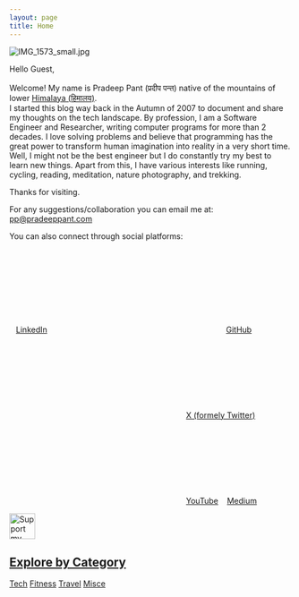 ```yaml
---
layout: page
title: Home
---
```


![IMG_1573_small.jpg](..\data\images\IMG_1573_small.jpg)

Hello Guest, <br>	
Welcome! My name is Pradeep Pant (प्रदीप पन्त) native of the mountains of lower [Himalaya (हिमालय)](http://en.wikipedia.org/wiki/Himalayas). <br>
I started this blog way back in the Autumn of 2007 to document and share my thoughts on the tech landscape. By profession, I am a Software Engineer and Researcher, writing computer programs for more than 2 decades. I love solving problems and believe that programming has the great power to transform human imagination into reality in a very short time. Well, I might not be the best engineer but I do constantly try my best to learn new things. Apart from this, I have various interests like running, cycling, reading, meditation, nature photography, and trekking.

Thanks for visiting.

For any suggestions/collaboration you can email me at: <a href="mailto:pp@pradeeppant.com">pp@pradeeppant.com</a>
  
You can also connect through social platforms:
  
<span><a href=""></a>&nbsp;&nbsp;
[LinkedIn](https://www.linkedin.com/in/ppant) <a href="https://www.linkedin.com/in/ppant"><svg class="svg-icon"><use xlink:href="/assets/minima-social-icons.svg#linkedin"></use></svg></a>
&nbsp;&nbsp;
[GitHub](https://github.com/ppant) <a href="https://github.com/ppant"><svg class="svg-icon"><use xlink:href="/assets/minima-social-icons.svg#github"></use></svg></a>
&nbsp;&nbsp;
[X (formely Twitter)](https://www.twitter.com/ppant) <a href="https://www.twitter.com/ppant"><svg class="svg-icon"><use xlink:href="/assets/minima-social-icons.svg#twitter"></use></svg></a>
&nbsp;&nbsp;
[YouTube](https://www.youtube.com/channel/UCtCByNwAkGqa4zWRk9yw-TQ) 
&nbsp;&nbsp;
<span>[Medium](https://medium.com/@ppant)</span>

<a href='https://ko-fi.com/pradeeppant' target='_blank'><img height='35' style='border:0px;height:46px;' src='https://az743702.vo.msecnd.net/cdn/kofi3.png?v=0' border='0' alt='Support my free work by buying Me a Coffee at ko-fi.com' />

## Explore by Category

<div class="category-links">
  <a href="{{ site.baseurl }}/category/tech/" class="category-link">Tech</a>
  <a href="{{ site.baseurl }}/category/fitness/" class="category-link">Fitness</a>
  <a href="{{ site.baseurl }}/category/travel/" class="category-link">Travel</a>
  <a href="{{ site.baseurl }}/category/misce/" class="category-link">Misce</a>
</div>
